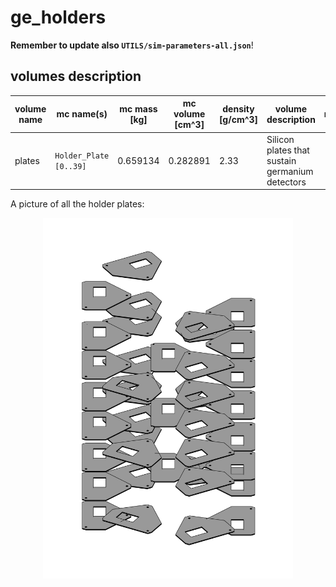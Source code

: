 # ge_holders
**Remember to update also `UTILS/sim-parameters-all.json`**!

## volumes description

| volume name | mc name(s)             | mc mass [kg] | mc volume [cm^3] | density [g/cm^3] | volume description                              | notes |
| ----------- | ---------------------- | ------------ | ---------------- | ---------------- | ----------------------------------------------- | ----- |
| plates      | `Holder_Plate [0..39]` | 0.659134     | 0.282891         | 2.33             | Silicon plates that sustain germanium detectors |       |

A picture of all the holder plates:
<p align="center">
  <img src="holder-plates.png" width="400"/>
</p>

